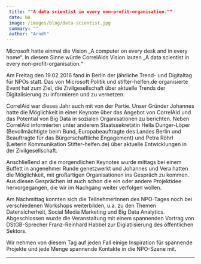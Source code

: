 ```yaml
---
 title: ""A data scientist in every non-profit-organisation.""
 date: NA
 image: /images/blog/data-scientist.jpg
 summary: ""
 author: "Arndt"
---
```



Microsoft hatte einmal die Vision „A computer on every desk and in every
home“. In diesem Sinne würde CorrelAids Vision lauten „A data scientist
in every non-profit-organisation.“

Am Freitag den 19.02.2016 fand in Berlin der jährliche Trend- und
Digitaltag für NPOs statt. Das von Microsoft Politik und
stifter-helfen.de organisierte Event hat zum Ziel, die Zivilgesellschaft
über aktuelle Trends der Digitalisierung zu informieren und zu
vernetzen.

CorrelAid war dieses Jahr auch mit von der Partie. Unser Gründer
Johannes hatte die Möglichkeit in einer Keynote über das Angebot von
CorrelAid und das Potential von Big Data in sozialen Organisationen zu
berichten. Neben CorrelAid informierten unter anderem Staatssekretätin
Hella Dunger-Löper (Bevollmächtigte beim Bund, Europabeauftragte des
Landes Berlin und Beauftragte für das Bürgerschaftliche Engagement) und
Petra Röhrl (Leiterin Kommunikation Stifter-helfen.de) über aktuelle
Entwicklungen in der Zivilgesellschaft.

Anschließend an die morgendlichen Keynotes wurde mittags bei einem
Buffett in angenehmer Runde genetzwerkt und Johannes und Vera hatten die
Möglichkeit, mit großartigen Organisationen ins Gespräch zu kommen. Aus
diesen Gesprächen ist auch schon die ein oder andere Projektidee
hervorgegangen, die wir im Nachgang weiter verfolgen wollen.

Am Nachmittag konnten sich die TeilnehmerInnen des NPO-Tages noch bei
verschiedenen Workshops weiterbilden, u.a. zu den Themen
Datensicherheit, Social Media Marketing und Big Data Analytics.
Abgeschlossen wurde die Veranstaltung mit einem spannenden Vortrag von
DStGB-Sprecher Franz-Reinhard Habbel zur Digiatlisierung des
öffentlichen Sektors.

Wir nehmen von diesem Tag auf jeden Fall einige Inspiration für
spannende Projekte und jede Menge spannende Kontakte in die NPO-Szene
mit.

------------------------------------------------------------------------


